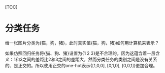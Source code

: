 [TOC]

# 分类任务

给一张图片分类为{猫，狗，猪}，此时真实值{猫，狗，猪}如何用计算机来表示？

如果仿照回归任务将{猫、狗、猪}设置为{1 2 3}是不合理的。因为这蕴含着一层含义：1和3之间的差距比2和3之间的差距大，然而分类任务的类别之间是没有关系的、是正交的。所以使用正交的one-hot表示{[1,0,0], [0,1,0],  [0,0,1]}更加合理。